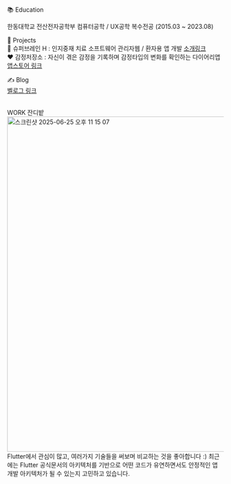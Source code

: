 📚 Education

한동대학교 전산전자공학부 컴퓨터공학 / UX공학 복수전공 (2015.03 ~ 2023.08)

👀 Projects</br>
🧠 슈퍼브레인 H : 인지중재 치료 소프트웨어 관리자웹 / 환자용 앱 개발 [소개링크](https://www.mysuperbrain.kr/)</br>
❤️ 감정저장소 : 자신이 겪은 감정을 기록하며 감정타입의 변화를 확인하는 다이어리앱 [앱스토어 링크](https://apps.apple.com/kr/app/%EA%B0%90%EC%A0%95%EC%A0%80%EC%9E%A5%EC%86%8C-%EA%B0%90%EC%A0%95%EC%9D%BC%EA%B8%B0/id6472668660)

✍️ Blog</br>
[벨로그 링크](https://velog.io/@hightuna2/posts)


<br>
WORK 잔디밭
<br>
<img width="779" alt="스크린샷 2025-06-25 오후 11 15 07" src="https://github.com/user-attachments/assets/5293ce28-7b72-4155-9835-f45ed7d46878" />



</br>
Flutter에서 관심이 많고, 여러가지 기술들을 써보며 비교하는 것을 좋아합니다 :) 
최근에는 Flutter 공식문서의 아키텍처를 기반으로 어떤 코드가 유연하면서도 안정적인 앱 개발 아키텍처가 될 수 있는지 고민하고 있습니다.

